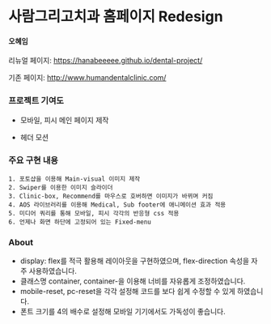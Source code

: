 # 사람그리고치과 홈페이지 Redesign
#### 오혜임

리뉴얼 페이지: https://hanabeeeee.github.io/dental-project/

기존 페이지: http://www.humandentalclinic.com/

### 프로젝트 기여도

  - 모바일, 피시 메인 페이지 제작

  - 헤더 모션

### 주요 구현 내용


    1. 포토샵을 이용해 Main-visual 이미지 제작
    2. Swiper를 이용한 이미지 슬라이더
    3. Clinic-box, Recommend를 마우스로 호버하면 이미지가 바뀌며 커짐
    4. AOS 라이브러리를 이용해 Medical, Sub footer에 애니메이션 효과 적용
    5. 미디어 쿼리를 통해 모바일, 피시 각각의 반응형 css 적용
    6. 언제나 화면 하단에 고정되어 있는 Fixed-menu


### About

  - display: flex를 적극 활용해 레이아웃을 구현하였으며, flex-direction 속성을 자주 사용하였습니다.
  - 클래스명 container, container-을 이용해 너비를 자유롭게 조정하였습니다.
  - mobile-reset, pc-reset을 각각 설정해 코드를 보다 쉽게 수정할 수 있게 하였습니다.
  - 폰트 크기를 4의 배수로 설정해 모바일 기기에서도 가독성이 좋습니다.




